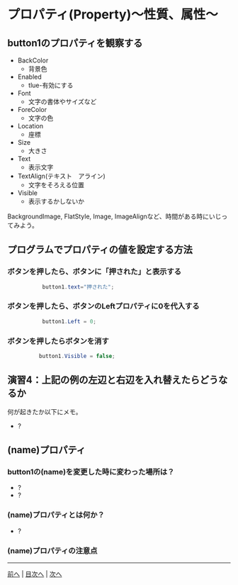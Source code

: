 # プロパティ(Property)～性質、属性～

## button1のプロパティを観察する

- BackColor
  -  背景色
- Enabled
  - tlue-有効にする
- Font
  - 文字の書体やサイズなど
- ForeColor
  - 文字の色
- Location
  - 座標
- Size
  - 大きさ
- Text
  - 表示文字
- TextAlign(テキスト　アライン)
  - 文字をそろえる位置
- Visible
  - 表示するかしないか

BackgroundImage, FlatStyle, Image, ImageAlignなど、時間がある時にいじってみよう。

## プログラムでプロパティの値を設定する方法
### ボタンを押したら、ボタンに「押された」と表示する

```cs
           button1.text="押された";   
```

### ボタンを押したら、ボタンのLeftプロパティに0を代入する

```cs
           button1.Left = 0;
```

### ボタンを押したらボタンを消す

```cs
　　　　　　button1.Visible = false;
```

## 演習4：上記の例の左辺と右辺を入れ替えたらどうなるか
何が起きたか以下にメモ。

- ?

## (name)プロパティ
### button1の(name)を変更した時に変わった場所は？

- ?
- ?

### (name)プロパティとは何か？

- ?

### (name)プロパティの注意点


---

[前へ](03.md) | [目次へ](README.md#%E7%9B%AE%E6%AC%A1) | [次へ](05.md)
